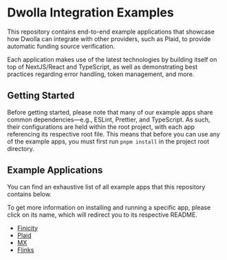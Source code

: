 # Dwolla Integration Examples

This repository contains end-to-end example applications that showcase how Dwolla can integrate with other providers, such as Plaid, to provide automatic funding source verification. 

Each application makes use of the latest technologies by building itself on top of NextJS/React and TypeScript, as well as demonstrating best practices regarding error handling, token management, and more.

## Getting Started

Before getting started, please note that many of our example apps share common dependencies—e.g., ESLint, Prettier, and TypeScript. As such, their configurations are held within the root project, with each app referencing its respective root file. This means that before you can use any of the example apps, you must first run `pnpm install` in the project root directory.

## Example Applications

You can find an exhaustive list of all example apps that this repository contains below.

To get more information on installing and running a specific app, please click on its name, which will redirect you to its respective README.

* [Finicity](https://github.com/Dwolla/integration-examples/tree/main/packages/finicity-token-exchange#readme)
* [Plaid](https://github.com/Dwolla/integration-examples/tree/main/packages/plaid-funding-source#readme)
* [MX](https://github.com/Dwolla/integration-examples/tree/main/packages/mx-token-exchange#readme)
* [Flinks](https://github.com/Dwolla/integration-examples/tree/main/packages/flinks-token-exchange#readme)